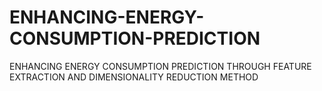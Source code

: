 # ENHANCING-ENERGY-CONSUMPTION-PREDICTION
ENHANCING ENERGY CONSUMPTION PREDICTION THROUGH FEATURE EXTRACTION AND DIMENSIONALITY  REDUCTION METHOD
